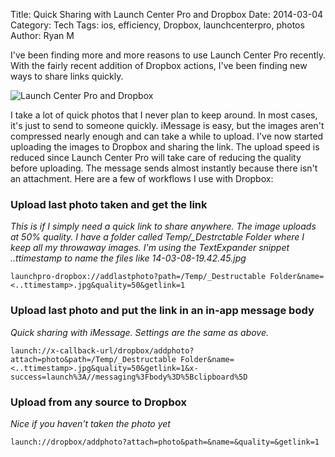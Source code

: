 Title: Quick Sharing with Launch Center Pro and Dropbox
Date: 2014-03-04
Category: Tech
Tags: ios, efficiency, Dropbox, launchcenterpro, photos
Author: Ryan M

I've been finding more and more reasons to use Launch Center Pro recently. With the fairly recent addition of Dropbox actions, I've been finding new ways to share links quickly. 
<!-- PELICAN_END_SUMMARY -->  

![Launch Center Pro and Dropbox]({attach}lcp_dropbox.png)

I take a lot of quick photos that I never plan to keep around. In most cases, it's just to send to someone quickly. iMessage is easy, but the images aren't compressed nearly enough and can take a while to upload. I've now started uploading the images to Dropbox and sharing the link. The upload speed is reduced since Launch Center Pro will take care of reducing the quality before uploading. The message sends almost instantly because there isn't an attachment. Here are a few of workflows I use with Dropbox:

### Upload last photo taken and get the link
*This is if I simply need a quick link to share anywhere. The image uploads at 50% quality. I have a folder called Temp/_Destrctable Folder where I keep all my throwaway images. I'm using the TextExpander snippet ..ttimestamp to name the files like 14-03-08-19.42.45.jpg*

	launchpro-dropbox://addlastphoto?path=/Temp/_Destructable Folder&name=<..ttimestamp>.jpg&quality=50&getlink=1

### Upload last photo and put the link in an in-app message body
*Quick sharing with iMessage. Settings are the same as above.* 

	launch://x-callback-url/dropbox/addphoto?attach=photo&path=/Temp/_Destructable Folder&name=<..ttimestamp>.jpg&quality=50&getlink=1&x-success=launch%3A//messaging%3Fbody%3D%5Bclipboard%5D

###  Upload from any source to Dropbox
*Nice if you haven't taken the photo yet*

	launch://dropbox/addphoto?attach=photo&path=&name=&quality=&getlink=1
